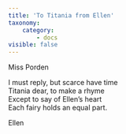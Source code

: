 ```yaml
---
title: 'To Titania from Ellen'
taxonomy:
    category:
        - docs
visible: false
---
```


<div class="author">Miss Porden</div>

I must reply, but scarce have time  
Titania dear, to make a rhyme  
Except to say of Ellen’s heart  
Each fairy holds an equal part.  

<span data-tippy="Silver Star" class="green">Ellen</span>